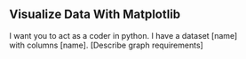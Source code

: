 ## Visualize Data With Matplotlib

I want you to act as a coder in python. I have a dataset [name]  
with columns [name]. [Describe graph requirements]